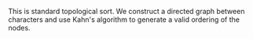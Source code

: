 This is standard topological sort. We construct a directed graph between characters and use Kahn's algorithm to generate a valid ordering of the nodes.